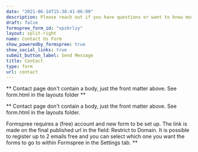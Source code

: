 ```yaml
---
date: "2021-06-14T15:38:41-06:00"
description: Please reach out if you have questions or want to know more about the SUPER-Lab
draft: false
formspree_form_id: "xpzkrlzy"
layout: split-right
name: Contact Us Form
show_poweredby_formspree: true
show_social_links: true
submit_button_label: Send Message
title: Contact
type: form
url: contact
---
```



** Contact page don't contain a body, just the front matter above.
See form.html in the layouts folder **


** Contact page don't contain a body, just the front matter above.
See form.html in the layouts folder.

Formspree requires a (free) account and new form to be set up. The link is made on the final published url in the field: Restrict to Domain. It is possible to register up to 2 emails free and you can select which one you want the forms to go to within Formspree in the Settings tab.
**

